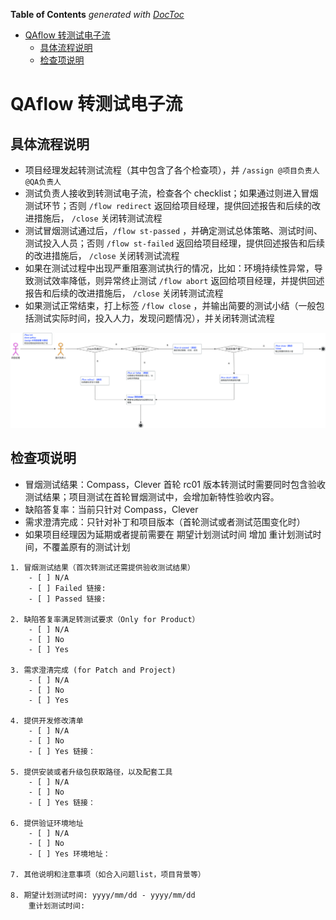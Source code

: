 <!-- START doctoc generated TOC please keep comment here to allow auto update -->
<!-- DON'T EDIT THIS SECTION, INSTEAD RE-RUN doctoc TO UPDATE -->
**Table of Contents**  *generated with [DocToc](https://github.com/thlorenz/doctoc)*

- [QAflow 转测试电子流](#qaflow-%E8%BD%AC%E6%B5%8B%E8%AF%95%E7%94%B5%E5%AD%90%E6%B5%81)
  - [具体流程说明](#%E5%85%B7%E4%BD%93%E6%B5%81%E7%A8%8B%E8%AF%B4%E6%98%8E)
  - [检查项说明](#%E6%A3%80%E6%9F%A5%E9%A1%B9%E8%AF%B4%E6%98%8E)

<!-- END doctoc generated TOC please keep comment here to allow auto update -->

# QAflow 转测试电子流

## 具体流程说明

- 项目经理发起转测试流程（其中包含了各个检查项），并 `/assign @项目负责人 @QA负责人` 
- 测试负责人接收到转测试电子流，检查各个 checklist；如果通过则进入冒烟测试环节；否则 `/flow redirect` 返回给项目经理，提供回述报告和后续的改进措施后， `/close` 关闭转测试流程
- 测试冒烟测试通过后，`/flow st-passed` ，并确定测试总体策略、测试时间、测试投入人员；否则 `/flow st-failed` 返回给项目经理，提供回述报告和后续的改进措施后， `/close` 关闭转测试流程
- 如果在测试过程中出现严重阻塞测试执行的情况，比如：环境持续性异常，导致测试效率降低，则异常终止测试 `/flow abort` 返回给项目经理，并提供回述报告和后续的改进措施后， `/close` 关闭转测试流程
- 如果测试正常结束，打上标签 `/flow close` ，并输出简要的测试小结（一般包括测试实际时间，投入人力，发现问题情况），并关闭转测试流程

![flow](./qaflow.png)

## 检查项说明

- 冒烟测试结果：Compass，Clever 首轮 rc01 版本转测试时需要同时包含验收测试结果；项目测试在首轮冒烟测试中，会增加新特性验收内容。
- 缺陷答复率：当前只针对 Compass，Clever
- 需求澄清完成：只针对补丁和项目版本（首轮测试或者测试范围变化时）
- 如果项目经理因为延期或者提前需要在 期望计划测试时间 增加 重计划测试时间，不覆盖原有的测试计划

```
1. 冒烟测试结果（首次转测试还需提供验收测试结果） 
    - [ ] N/A 
    - [ ] Failed 链接:
    - [ ] Passed 链接:

2. 缺陷答复率满足转测试要求（Only for Product）
    - [ ] N/A
    - [ ] No
    - [ ] Yes 

3. 需求澄清完成 (for Patch and Project)
    - [ ] N/A
    - [ ] No 
    - [ ] Yes 

4. 提供开发修改清单
    - [ ] N/A 
    - [ ] No
    - [ ] Yes 链接： 

5. 提供安装或者升级包获取路径，以及配套工具 
    - [ ] N/A 
    - [ ] No
    - [ ] Yes 链接：

6. 提供验证环境地址 
    - [ ] N/A 
    - [ ] No
    - [ ] Yes 环境地址：

7. 其他说明和注意事项（如合入问题list，项目背景等）

8. 期望计划测试时间: yyyy/mm/dd - yyyy/mm/dd
    重计划测试时间:
```